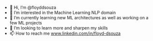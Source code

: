 - 👋 Hi, I’m @floyddsouza
- 👀 I’m interested in the Machine Learning NLP domain
- 🌱 I’m currently learning new ML architectures as well as working on a few ML projects
- 💞️ I’m looking to learn more and sharpen my skills
- 📫 How to reach me www.linkedin.com/in/floyd-dsouza

<!---
floyddsouza/floyddsouza is a ✨ special ✨ repository because its `README.md` (this file) appears on your GitHub profile.
You can click the Preview link to take a look at your changes.
--->
